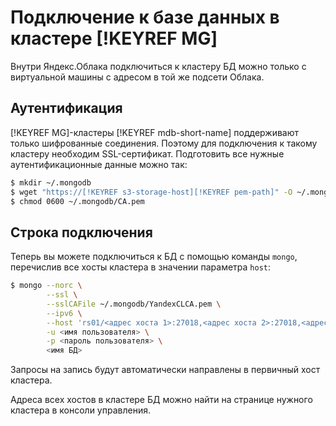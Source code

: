 # Подключение к базе данных в кластере [!KEYREF MG]

Внутри Яндекс.Облака подключиться к кластеру БД можно только с виртуальной машины с адресом в той же подсети Облака.

## Аутентификация

[!KEYREF MG]-кластеры [!KEYREF mdb-short-name] поддерживают только шифрованные соединения. Поэтому для подключения к такому кластеру необходим SSL-сертификат. Подготовить все нужные аутентификационные данные можно так:

```bash
$ mkdir ~/.mongodb
$ wget "https://[!KEYREF s3-storage-host][!KEYREF pem-path]" -O ~/.mongodb/CA.pem
$ chmod 0600 ~/.mongodb/CA.pem
```

## Строка подключения

Теперь вы можете подключиться к БД с помощью команды `mongo`, перечислив все хосты кластера в значении параметра `host`:

```bash
$ mongo --norc \
        --ssl \
        --sslCAFile ~/.mongodb/YandexCLCA.pem \
        --ipv6 \
        --host 'rs01/<адрес хоста 1>:27018,<адрес хоста 2>:27018,<адрес хоста N>:27018' \
        -u <имя пользователя> \
        -p <пароль пользователя> \
        <имя БД>
```

Запросы на запись будут автоматически направлены в первичный хост кластера.

Адреса всех хостов в кластере БД можно найти на странице нужного кластера в консоли управления.


